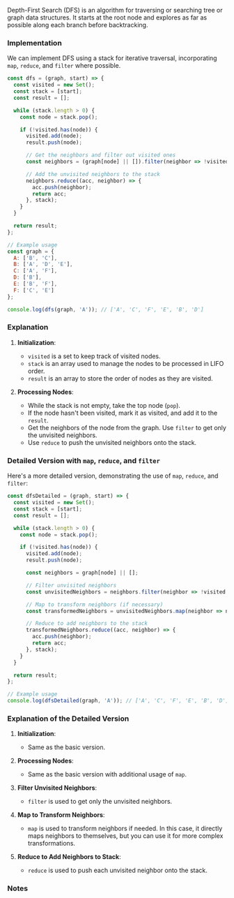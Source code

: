 Depth-First Search (DFS) is an algorithm for traversing or searching tree or graph data structures. It starts at the root node and explores as far as possible along each branch before backtracking.

### Implementation

We can implement DFS using a stack for iterative traversal, incorporating `map`, `reduce`, and `filter` where possible.

```javascript
const dfs = (graph, start) => {
  const visited = new Set();
  const stack = [start];
  const result = [];

  while (stack.length > 0) {
    const node = stack.pop();

    if (!visited.has(node)) {
      visited.add(node);
      result.push(node);

      // Get the neighbors and filter out visited ones
      const neighbors = (graph[node] || []).filter(neighbor => !visited.has(neighbor));

      // Add the unvisited neighbors to the stack
      neighbors.reduce((acc, neighbor) => {
        acc.push(neighbor);
        return acc;
      }, stack);
    }
  }

  return result;
};

// Example usage
const graph = {
  A: ['B', 'C'],
  B: ['A', 'D', 'E'],
  C: ['A', 'F'],
  D: ['B'],
  E: ['B', 'F'],
  F: ['C', 'E']
};

console.log(dfs(graph, 'A')); // ['A', 'C', 'F', 'E', 'B', 'D']
```

### Explanation

1. **Initialization**:
   - `visited` is a set to keep track of visited nodes.
   - `stack` is an array used to manage the nodes to be processed in LIFO order.
   - `result` is an array to store the order of nodes as they are visited.

2. **Processing Nodes**:
   - While the stack is not empty, take the top node (`pop`).
   - If the node hasn't been visited, mark it as visited, and add it to the `result`.
   - Get the neighbors of the node from the graph. Use `filter` to get only the unvisited neighbors.
   - Use `reduce` to push the unvisited neighbors onto the stack.

### Detailed Version with `map`, `reduce`, and `filter`

Here's a more detailed version, demonstrating the use of `map`, `reduce`, and `filter`:

```javascript
const dfsDetailed = (graph, start) => {
  const visited = new Set();
  const stack = [start];
  const result = [];

  while (stack.length > 0) {
    const node = stack.pop();

    if (!visited.has(node)) {
      visited.add(node);
      result.push(node);

      const neighbors = graph[node] || [];

      // Filter unvisited neighbors
      const unvisitedNeighbors = neighbors.filter(neighbor => !visited.has(neighbor));

      // Map to transform neighbors (if necessary)
      const transformedNeighbors = unvisitedNeighbors.map(neighbor => neighbor);

      // Reduce to add neighbors to the stack
      transformedNeighbors.reduce((acc, neighbor) => {
        acc.push(neighbor);
        return acc;
      }, stack);
    }
  }

  return result;
};

// Example usage
console.log(dfsDetailed(graph, 'A')); // ['A', 'C', 'F', 'E', 'B', 'D']
```

### Explanation of the Detailed Version

1. **Initialization**:
   - Same as the basic version.

2. **Processing Nodes**:
   - Same as the basic version with additional usage of `map`.

3. **Filter Unvisited Neighbors**:
   - `filter` is used to get only the unvisited neighbors.

4. **Map to Transform Neighbors**:
   - `map` is used to transform neighbors if needed. In this case, it directly maps neighbors to themselves, but you can use it for more complex transformations.

5. **Reduce to Add Neighbors to Stack**:
   - `reduce` is used to push each unvisited neighbor onto the stack.

### Notes
